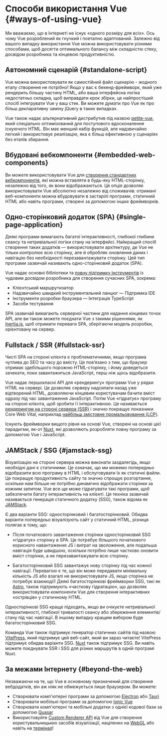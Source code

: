 # Способи використання Vue {#ways-of-using-vue}

Ми вважаємо, що в Інтернеті не існує «одного розміру для всіх». Ось чому Vue розроблений як гнучкий і поетапно адаптований. Залежно від вашого випадку використання Vue можна використовувати різними способами, щоб досягти оптимального балансу між складністю стеку, досвідом розробника та кінцевою продуктивністю.

## Автономний сценарій {#standalone-script}

Vue можна використовувати як самостійний файл сценарію - жодного етапу створення не потрібно! Якщо у вас є бекенд-фреймворк, який уже рендерить більшу частину HTML, або ваша інтерфейсна логіка недостатньо складна, щоб виправдати крок збірки, це найпростіший спосіб інтегрувати Vue у ваш стек. Ви можете думати про Vue як про більш декларативну заміну jQuery в таких випадках.

Vue також надає альтернативний дистрибутив під назвою [petite-vue](https://github.com/vuejs/petite-vue), який спеціально оптимізований для поступового вдосконалення існуючого HTML. Він має менший набір функцій, але надзвичайно легкий і використовує реалізацію, яка є більш ефективною у сценаріях без етапів збирання.

## Вбудовані вебкомпоненти {#embedded-web-components}

Ви можете використовувати Vue для [створення стандартних вебкомпонентів](/guide/extras/web-components), які можна вставляти в будь-яку HTML-сторінку, незалежно від того, як вони відображаються. Ця опція дозволяє використовувати Vue абсолютно незалежно від споживачів: отримані веб-компоненти можна вбудовувати в застарілі програми, статичний HTML або навіть програми, створені за допомогою інших фреймворків.

## Одно-сторінковий додаток (SPA) {#single-page-application}

Деякі програми вимагають багатої інтерактивності, глибокої глибини сеансу та нетривіальної логіки стану на інтерфейсі. Найкращий спосіб створення таких додатків — використовувати архітектуру, де Vue не тільки контролює всю сторінку, але й обробляє оновлення даних і навігацію без необхідності перезавантажувати сторінку. Цей тип програми зазвичай називають одно-сторінковий додаток (SPA).

Vue надає основні бібліотеки та [повну підтримку інструментів](/guide/scaling-up/tooling) із чудовим досвідом розробника для створення сучасних SPA, зокрема:

- Клієнтський маршрутизатор
- Надзвичайно швидкий інструментальний ланцюг
— Підтримка IDE
- Інструменти розробки браузера
— Інтеграція TypeScript
- Засоби тестування

SPA зазвичай вимагають серверної частини для надання кінцевих точок API, але ви також можете поєднати Vue з такими рішеннями, як [Inertia.js](https://inertiajs.com), щоб отримати переваги SPA, зберігаючи модель розробки, орієнтовану на сервер.

## Fullstack / SSR {#fullstack-ssr}

Чисті SPA на стороні клієнта є проблематичними, якщо програма чутлива до SEO та часу до вмісту. Це пов’язано з тим, що браузер отримає здебільшого порожню HTML-сторінку, і йому доведеться зачекати, поки завантажиться JavaScript, перш ніж щось відобразити.

Vue надає першокласні API для «рендерингу» програми Vue у рядки HTML на сервері. Це дозволяє серверу надсилати назад уже відтворений HTML, дозволяючи кінцевим користувачам бачити вміст одразу під час завантаження JavaScript. Потім Vue «гідратує» програму на стороні клієнта, щоб зробити її інтерактивною. Це називається [рендерингом на стороні сервера (SSR)](/guide/scaling-up/ssr) і значно покращує показники Core Web Vital, наприклад [найбільш змістовне промальовування (LCP)](https://web.dev/lcp/).

Існують фреймворки вищого рівня на основі Vue, створені на основі цієї парадигми, як-от [Nuxt](https://v3.nuxtjs.org/), які дозволяють розробляти повну програму за допомогою Vue і JavaScript.

## JAMStack / SSG {#jamstack-ssg}

Візуалізацію на стороні сервера можна виконати заздалегідь, якщо необхідні дані є статичними. Це означає, що ми можемо попередньо відобразити всю програму в HTML і обслуговувати їх як статичні файли. Це покращує продуктивність сайту та значно спрощує розгортання, оскільки нам більше не потрібно динамічно відображати сторінки за кожним запитом. Vue все ще може гідратувати такі програми, щоб забезпечити багату інтерактивність на клієнті. Ця техніка зазвичай називається генерація статичного додатку (SSG), також відома як [JAMStack](https://jamstack.org/what-is-jamstack/).

Є два варіанти SSG: односторінковий і багатосторінковий. Обидва варіанти попередньо візуалізують сайт у статичний HTML, різниця полягає в тому, що:

- Після початкового завантаження сторінки односторінковий SSG «гідратує» сторінку в SPA. Це потребує більшого початкового корисного навантаження JS і витрат на зволоження, але подальша навігація буде швидшою, оскільки потрібно лише частково оновити вміст сторінки, а не перезавантажувати всю сторінку.

- Багатосторінковий SSG завантажує нову сторінку під час кожної навігації. Перевагою є те, що він може передавати мінімальну кількість JS або взагалі не використовувати JS, якщо сторінка не потребує взаємодії! Деякі багатосторінкові фреймворки SSG, такі як [Astro](https://astro.build/), також підтримують «часткову гідратацію», що дозволяє використовувати компоненти Vue для створення інтерактивних «острівців» у статичному HTML.

Односторінкові SSG краще підходять, якщо ви очікуєте нетривіальної інтерактивності, глибокої тривалості сеансу або збереження елементів/стану під час навігації. В іншому випадку кращим вибором буде багатосторінковий SSG.

Команда Vue також підтримує генератор статичних сайтів під назвою [VitePress](https://vitepress.vuejs.org/), який підтримує цей веб-сайт, який ви зараз читаєте! VitePress підтримує обидва варіанти SSG. [Nuxt](https://v3.nuxtjs.org/) також підтримує SSG. Ви навіть можете поєднувати SSR і SSG для різних маршрутів в одній програмі Nuxt.

## За межами Інтернету {#beyond-the-web}

Незважаючи на те, що Vue в основному призначений для створення вебдодатків, він аж ніяк не обмежується лише браузером. Ви можете:

- Створювати комп'ютерні програми за допомогою [Electron](https://www.electronjs.org/) або [Tauri](https://tauri.studio/en/)
- Створювати мобільні програми за допомогою [Ionic Vue](https://ionicframework.com/docs/vue/overview)
- Створювати комп'ютерні та мобільні додатки з однієї кодової бази за допомогою [Quasar](https://quasar.dev/)
- Використовуйте [Custom Renderer API](/api/custom-renderer) від Vue для створення користувальницьких засобів візуалізації, націлених на [WebGL](https://troisjs.github.io/) або навіть на [термінал](https://github.com/ycmjason/vuminal)!
